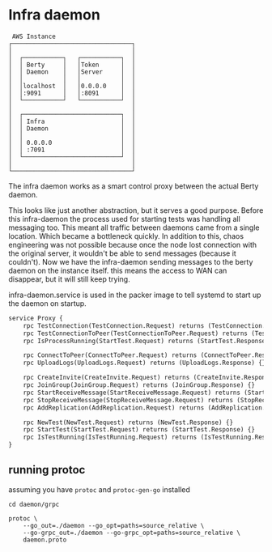 # Infra daemon
```
 AWS Instance
┌─────────────────────────────────┐
│                                 │
│  ┌───────────┐   ┌───────────┐  │
│  │ Berty     │   │Token      │  │
│  │ Daemon    │   │Server     │  │
│  │           │   │           │  │
│  │localhost  │   │0.0.0.0    │  │
│  │:9091      │   │:8091      │  │
│  └───────────┘   └───────────┘  │
│                                 │
│  ┌───────────────────────────┐  │
│  │ Infra                     │  │
│  │ Daemon                    │  │
│  │                           │  │
│  │ 0.0.0.0                   │  │
│  │ :7091                     │  │
│  └───────────────────────────┘  │
│                                 │
└─────────────────────────────────┘
```

The infra daemon works as a smart control proxy between the actual Berty daemon.

This looks like just another abstraction, but it serves a good purpose. Before this infra-daemon the process used for starting tests was handling all messaging too.
This meant all traffic between daemons came from a single location. Which became a bottleneck quickly.
In addition to this, chaos engineering was not possible because once the node lost connection with the original server, it wouldn't be able to send messages (because it couldn't).
Now we have the infra-daemon sending messages to the berty daemon on the instance itself. this means the access to WAN can disappear, but it will still keep trying.


infra-daemon.service is used in the packer image to tell systemd to start up the daemon on startup.

```protobuf
service Proxy {
    rpc TestConnection(TestConnection.Request) returns (TestConnection.Response) {}
    rpc TestConnectionToPeer(TestConnectionToPeer.Request) returns (TestConnectionToPeer.Response) {}
    rpc IsProcessRunning(StartTest.Request) returns (StartTest.Response) {}

    rpc ConnectToPeer(ConnectToPeer.Request) returns (ConnectToPeer.Response) {}
    rpc UploadLogs(UploadLogs.Request) returns (UploadLogs.Response) {}

    rpc CreateInvite(CreateInvite.Request) returns (CreateInvite.Response) {}
    rpc JoinGroup(JoinGroup.Request) returns (JoinGroup.Response) {}
    rpc StartReceiveMessage(StartReceiveMessage.Request) returns (StartReceiveMessage.Response) {}
    rpc StopReceiveMessage(StopReceiveMessage.Request) returns (StopReceiveMessage.Response) {}
    rpc AddReplication(AddReplication.Request) returns (AddReplication.Response) {}

    rpc NewTest(NewTest.Request) returns (NewTest.Response) {}
    rpc StartTest(StartTest.Request) returns (StartTest.Response) {}
    rpc IsTestRunning(IsTestRunning.Request) returns (IsTestRunning.Response) {}
}
```

## running protoc
assuming you have `protoc` and `protoc-gen-go` installed
```
cd daemon/grpc

protoc \
    --go_out=./daemon --go_opt=paths=source_relative \
    --go-grpc_out=./daemon --go-grpc_opt=paths=source_relative \
    daemon.proto
```
